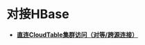 # 对接HBase<a name="dli_01_0330"></a>

-   **[直连CloudTable集群访问（对等/跨源连接）](直连CloudTable集群访问（对等-跨源连接）.md)**  


